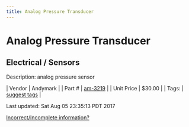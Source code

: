 ```yaml
---
title: Analog Pressure Transducer
---
```


# Analog Pressure Transducer
## Electrical / Sensors
Description: 	analog pressure sensor 

| Vendor | Andymark | 
| Part # | [am-3219](http://www.andymark.com/product-p/am-3219.htm) | 
| Unit Price | $30.00 | 
| Tags: | [suggest tags](https://docs.google.com/forms/d/e/1FAIpQLSeWyY8v3RgOty-MyWmh9U0iivNYN_molChYyS-0U-o-kOAv_g/viewform) | 

Last updated: Sat Aug 05 23:35:13 PDT 2017

 [Incorrect/Incomplete information?](https://docs.google.com/forms/d/e/1FAIpQLSeWyY8v3RgOty-MyWmh9U0iivNYN_molChYyS-0U-o-kOAv_g/viewform)